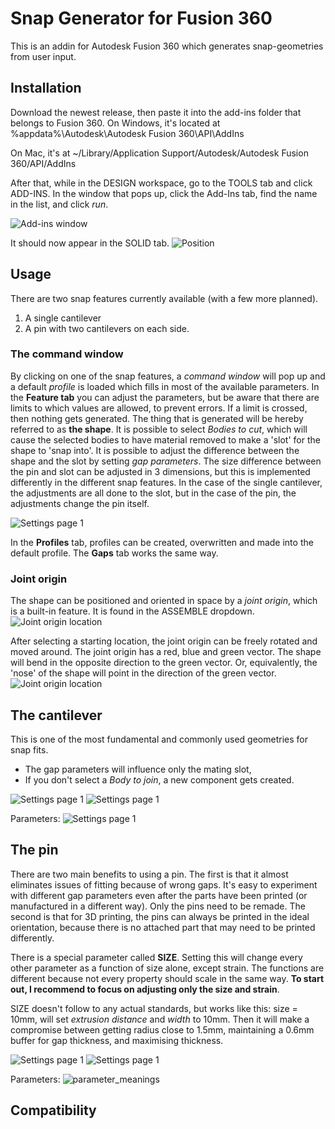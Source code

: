Snap Generator for Fusion 360
============================

This is an addin for Autodesk Fusion 360 which generates snap-geometries from 
user input.


Installation
----
Download the newest release, then paste it into the add-ins folder that belongs
to Fusion 360. On Windows, it's located at 
%appdata%\Autodesk\Autodesk Fusion 360\API\AddIns

On Mac, it's at
~/Library/Application Support/Autodesk/Autodesk Fusion 360/API/AddIns

After that, while in the DESIGN workspace, go to the TOOLS tab and click
ADD-INS. In the window that pops up, click the Add-Ins tab, find the name
in the list, and click _run_.

![Add-ins window](docs/images/addins_list_snap_generator.png)

It should now appear in the SOLID tab.
![Position](docs/images/position_in_workspace.png)

Usage
----
There are two snap features currently available (with a few more planned).
1. A single cantilever
2. A pin with two cantilevers on each side.

### The command window
By clicking on one of the snap features, a _command window_ will pop up and a 
default _profile_ is loaded which fills in most of the available parameters.
In the __Feature tab__ you can adjust the parameters, but be aware that there are limits to which 
values are allowed, to prevent errors. If a limit is crossed, then nothing gets
generated. The thing that is generated will be hereby referred to as __the shape__. 
It is possible to select _Bodies to cut_, 
which will cause the selected bodies to have material removed to make a 'slot'
for the shape to 'snap into'. It is possible to adjust the difference between
the shape and the slot by setting _gap parameters_. The size difference between the pin and
slot can be adjusted in 3 dimensions, but this is implemented differently in
the different snap features. In the case of the single cantilever, the adjustments
are all done to the slot, but in the case of the pin, the adjustments change the
pin itself.

![Settings page 1](docs/images/command_window.png)

In the __Profiles__ tab, profiles can be created, overwritten and made into the
default profile. The __Gaps__ tab works the same way.

### Joint origin
The shape can be positioned and oriented in space by a _joint origin_, which
is a built-in feature. It is found in the ASSEMBLE dropdown.
![Joint origin location](docs/images/joint_origin_position.png)

After selecting a starting location, the joint origin can be freely rotated and
moved around. The joint origin has a red, blue and green vector. The shape
will bend in the opposite direction to the green vector. Or, equivalently, the
'nose' of the shape will point in the direction of the green vector.
![Joint origin location](docs/images/joint_origin_direction_illustration.png)



## The cantilever
This is one of the most fundamental and commonly used geometries for snap fits.
* The gap parameters will influence only the mating slot,
* If you don't select a _Body to join_, a new component gets created.


![Settings page 1](docs/images/cantilever_isometric_illustration.png) ![Settings page 1](docs/images/cantilever_settings_1.png)  

Parameters:
![Settings page 1](docs/images/cantilever_drawing.png) 


## The pin
There are two main benefits to using a pin. The first is that it almost 
eliminates issues of fitting because of wrong gaps. It's easy to experiment with
different gap parameters even after the parts have been printed (or manufactured
in a different way). Only the pins need to be remade. The second is that for 3D
printing, the pins can always be printed in the ideal orientation, because
there is no attached part that may need to be printed differently.


There is a special parameter called __SIZE__. Setting this will change every
other parameter as a function of size alone, except strain. The functions are 
different because not every property should scale in the same way. **To start out, 
I recommend to focus on adjusting only the size and strain**.

  
SIZE doesn't follow to any actual standards, but works like this:
  size = 10mm, will set _extrusion distance_ and _width_ to 10mm. Then it will
  make a compromise between getting radius close to 1.5mm, maintaining
  a 0.6mm buffer for gap thickness, and maximising thickness.

![Settings page 1](docs/images/the_pin_isometric_illustration2.png) ![Settings page 1](docs/images/pin_settings_1.png)  


Parameters:
![parameter_meanings](docs/images/cantileverPin_drawing.png)


Compatibility
-------------